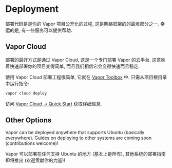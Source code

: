 # Deployment

部署代码是是你的 Vapor 项目公开化的过程, 这是网络框架的的最难部分之一. 幸运的是, 有一些服务可以提供帮助.

## Vapor Cloud

部署的最好方式是通过 Vapor Cloud, 这是一个专门部署 Vapor 的云平台. 这意味着快速部署你的项目变得简单, 而且我们相信它会变得快速而且稳定.

使用 Vapor Cloud 部署工程很简单, 它就在 [Vapor Toolbox](toolbox.md) 中. 只需从项目根目录中运行指令:

```sh
vapor cloud deploy
```

访问 [Vapor Cloud &rarr; Quick Start](https://docs.vapor.cloud/quick-start/) 获取详细信息.

## Other Options

Vapor can be deployed anywhere that supports Ubuntu (basically everywhere). Guides on deploying to other systems are coming soon (contributions welcome)!

Vapor 可以部署在任何支持 Ubuntu 的地方 (基本上是所有), 其他系统的部署指南即将推出 (欢迎贡献你的力量)!
